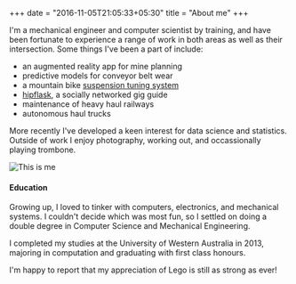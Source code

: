 +++
date = "2016-11-05T21:05:33+05:30"
title = "About me"
+++

I'm a mechanical engineer and computer scientist by training, and have been fortunate to experience a range of work in both areas as well as their intersection. Some things I've been a part of include:

- an augmented reality app for mine planning
- predictive models for conveyor belt wear
- a mountain bike [suspension tuning system](https://www.quarq.com/) 
- [hipflask](http://hello.hipflaskapp.com/), a socially networked gig guide
- maintenance of heavy haul railways
- autonomous haul trucks

More recently I've developed a keen interest for data science and statistics. Outside of work I enjoy photography, working out, and occassionally playing trombone.

![This is me](/img/me.jpg)


#### Education

Growing up, I loved to tinker with computers, electronics, and mechanical systems. I couldn't decide which was most fun, so I settled on doing a double degree in Computer Science and Mechanical Engineering. 

I completed my studies at the University of Western Australia in 2013, majoring in computation and graduating with first class honours.

I'm happy to report that my appreciation of Lego is still as strong as ever!

